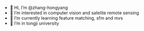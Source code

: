 - 👋 Hi, I’m @zhang-hongyang
- 👀 I’m interested in computer vision and satelite remote sensing
- 🌱 I’m currently learning feature matching, sfm and mvs
- 💞️ I’m in tongji university

<!---
zhang-hongyang/zhang-hongyang is a ✨ special ✨ repository because its `README.md` (this file) appears on your GitHub profile.
You can click the Preview link to take a look at your changes.
--->
